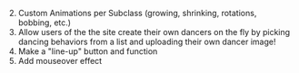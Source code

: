 2. Custom Animations per Subclass (growing, shrinking, rotations, bobbing, etc.)
3. Allow users of the the site create their own dancers on the fly by picking dancing behaviors from a list and uploading their own dancer image!
4. Make a "line-up" button and function
5. Add mouseover effect
